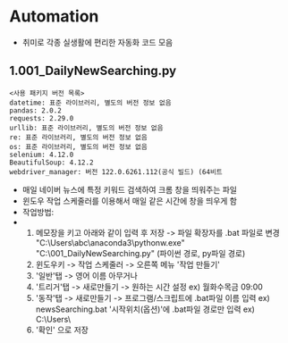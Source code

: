 # Automation

- 취미로 각종 실생활에 편리한 자동화 코드 모음

## 1.001_DailyNewSearching.py
```
<사용 패키지 버전 목록>
datetime: 표준 라이브러리, 별도의 버전 정보 없음
pandas: 2.0.2
requests: 2.29.0
urllib: 표준 라이브러리, 별도의 버전 정보 없음
re: 표준 라이브러리, 별도의 버전 정보 없음
os: 표준 라이브러리, 별도의 버전 정보 없음
selenium: 4.12.0
BeautifulSoup: 4.12.2
webdriver_manager: 버전 122.0.6261.112(공식 빌드) (64비트
```

- 매일 네이버 뉴스에 특정 키워드 검색하여 크롬 창을 띄워주는 파일
- 윈도우 작업 스케줄러를 이용해서 매일 같은 시간에 창을 띄우게 함
- 작업방법:
- 1. 메모장을 키고 아래와 같이 입력 후 저장 -> 파일 확장자를 .bat 파일로 변경
  "C:\Users\abc\anaconda3\pythonw.exe" "C:\001_DailyNewSearching.py"
   (파이썬 경로, py파일 경로)
  3. 윈도우키 -> 작업 스케줄러 -> 오른쪽 메뉴 '작업 만들기'
  4. '일반'탭 -> 영어 이름 아무거나
  5. '트리거'탭 -> 새로만들기 -> 원하는 시간 설정 ex) 월화수목금 09:00
  6. '동작'탭 -> 새로만들기 -> 프로그램/스크립트에 .bat파일 이름 입력 ex) newsSearching.bat
    '시작위치(옵션)'에 .bat파일 경로만 입력 ex) C:\Users\ 
  7. '확인' 으로 저장
